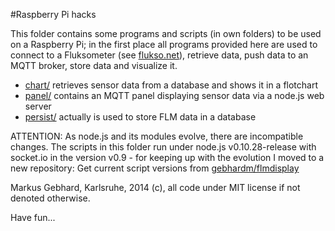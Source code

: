 #Raspberry Pi hacks

This folder contains some programs and scripts (in own folders) to be used
on a Raspberry Pi; in the first place all programs provided here are used 
to connect to a Fluksometer (see [flukso.net](http://www.flukso.net)), retrieve data, push data
to an MQTT broker, store data and visualize it.

* [chart/](chart/) retrieves sensor data from a database and shows it in a flotchart
* [panel/](panel/) contains an MQTT panel displaying sensor data via a node.js web server
* [persist/](persist/) actually is used to store FLM data in a database

ATTENTION: As node.js and its modules evolve, there are incompatible changes.
The scripts in this folder run under node.js v0.10.28-release with
socket.io in the version v0.9 - for keeping up with the evolution I moved to
a new repository: Get current script versions from
[gebhardm/flmdisplay](http://github.com/gebhardm/flmdisplay)

Markus Gebhard, Karlsruhe, 2014 (c), all code under MIT license if not
denoted otherwise.

Have fun...

